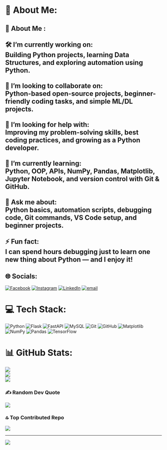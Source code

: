 # 💫 About Me:
## 🐍 About Me :<br><br>🛠️ **I’m currently working on:**  <br>Building Python projects, learning Data Structures, and exploring automation using Python.<br><br>🤝 **I’m looking to collaborate on:**  <br>Python-based open-source projects, beginner-friendly coding tasks, and simple ML/DL projects.<br><br>👐 **I’m looking for help with:**  <br>Improving my problem-solving skills, best coding practices, and growing as a Python developer.<br><br>🌱 **I’m currently learning:**  <br>Python, OOP, APIs, NumPy, Pandas, Matplotlib, Jupyter Notebook, and version control with Git & GitHub.<br><br>💬 **Ask me about:**  <br>Python basics, automation scripts, debugging code, Git commands, VS Code setup, and beginner projects.<br><br>⚡ **Fun fact:**  <br>I can spend hours debugging just to learn one new thing about Python — and I enjoy it!<br>


## 🌐 Socials:
[![Facebook](https://img.shields.io/badge/Facebook-%231877F2.svg?logo=Facebook&logoColor=white)](https://facebook.com/https://www.facebook.com/sha.on.90281/) [![Instagram](https://img.shields.io/badge/Instagram-%23E4405F.svg?logo=Instagram&logoColor=white)](https://instagram.com/s_h_a_on) [![LinkedIn](https://img.shields.io/badge/LinkedIn-%230077B5.svg?logo=linkedin&logoColor=white)](https://linkedin.com/in/https://www.linkedin.com/in/sha-on-771071251/) [![email](https://img.shields.io/badge/Email-D14836?logo=gmail&logoColor=white)](mailto:shaon35-994@diu.edu.bd) 

# 💻 Tech Stack:
![Python](https://img.shields.io/badge/python-3670A0?style=for-the-badge&logo=python&logoColor=ffdd54) ![Flask](https://img.shields.io/badge/flask-%23000.svg?style=for-the-badge&logo=flask&logoColor=white) ![FastAPI](https://img.shields.io/badge/FastAPI-005571?style=for-the-badge&logo=fastapi) ![MySQL](https://img.shields.io/badge/mysql-4479A1.svg?style=for-the-badge&logo=mysql&logoColor=white) ![Git](https://img.shields.io/badge/git-%23F05033.svg?style=for-the-badge&logo=git&logoColor=white) ![GitHub](https://img.shields.io/badge/github-%23121011.svg?style=for-the-badge&logo=github&logoColor=white) ![Matplotlib](https://img.shields.io/badge/Matplotlib-%23ffffff.svg?style=for-the-badge&logo=Matplotlib&logoColor=black) ![NumPy](https://img.shields.io/badge/numpy-%23013243.svg?style=for-the-badge&logo=numpy&logoColor=white) ![Pandas](https://img.shields.io/badge/pandas-%23150458.svg?style=for-the-badge&logo=pandas&logoColor=white) ![TensorFlow](https://img.shields.io/badge/TensorFlow-%23FF6F00.svg?style=for-the-badge&logo=TensorFlow&logoColor=white)
# 📊 GitHub Stats:
![](https://github-readme-stats.vercel.app/api?username=MarufAhmedShaon&theme=dark&hide_border=false&include_all_commits=true&count_private=true)<br/>
![](https://nirzak-streak-stats.vercel.app/?user=MarufAhmedShaon&theme=dark&hide_border=false)<br/>
![](https://github-readme-stats.vercel.app/api/top-langs/?username=MarufAhmedShaon&theme=dark&hide_border=false&include_all_commits=true&count_private=true&layout=compact)

### ✍️ Random Dev Quote
![](https://quotes-github-readme.vercel.app/api?type=horizontal&theme=radical)

### 🔝 Top Contributed Repo
![](https://github-contributor-stats.vercel.app/api?username=MarufAhmedShaon&limit=5&theme=dracula&combine_all_yearly_contributions=true)

---
[![](https://visitcount.itsvg.in/api?id=MarufAhmedShaon&icon=0&color=0)](https://visitcount.itsvg.in)

<!-- Proudly created with GPRM ( https://gprm.itsvg.in ) -->
